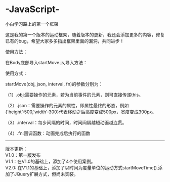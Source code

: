 # -JavaScript-
小白学习路上的第一个框架

这是我的第一个版本的运动框架，随着版本的更新，我还会添加更多的内容，修复已有的bug，希望大家多多指出框架里面的漏洞，共同进步！

使用方法：

在Body底部导入startMove.js,导入方法：

<script src="startMove.js" type="text/javascript" charset="utf-8"></script>

使用方式：

startMove(obj, json, interval, fn)的参数分别为：

（1）.obj:需要操作的元素，若为当前事件的元素，则可直接传递this。

（2）.json：需要操作的元素的属性，即属性最终的形态，例如{'height':500,'width':300}代表移动之后高度变成500px，宽度变成300px。

（3）.interval：每步间隔的时间，时间间隔越短动画越连贯。

（4）.fn:回调函数：动画完成后执行的函数

---------------------------------------------------------------------------
版本更新：<br/>
V1.0：第一版发布<br/>
V1.1：在V1.0的基础上，添加了4个使用案例。<br/>
V2.0: 在V1.1的基础上，添加了以时间为度量单位的运动方式startMoveTime().添加了JQuery扩展方式，但尚未实装。